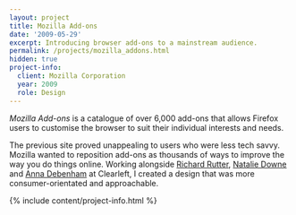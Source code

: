 ```yaml
---
layout: project
title: Mozilla Add-ons
date: '2009-05-29'
excerpt: Introducing browser add-ons to a mainstream audience.
permalink: /projects/mozilla_addons.html
hidden: true
project-info:
  client: Mozilla Corporation
  year: 2009
  role: Design
---
```

_Mozilla Add-ons_ is a catalogue of over 6,000 add-ons that allows Firefox users to customise the browser to suit their individual interests and needs.

The previous site proved unappealing to users who were less tech savvy. Mozilla wanted to reposition add-ons as thousands of ways to improve the way you do things online. Working alongside [Richard Rutter][1], [Natalie Downe][2] and [Anna Debenham][3] at Clearleft, I created a design that was more consumer-orientated and approachable.

{% include content/project-info.html %}

[1]: http://clearleft.com/is/richard-rutter/
[2]: http://clearleft.com/is/natalie-downe/
[3]: http://maban.co.uk/
